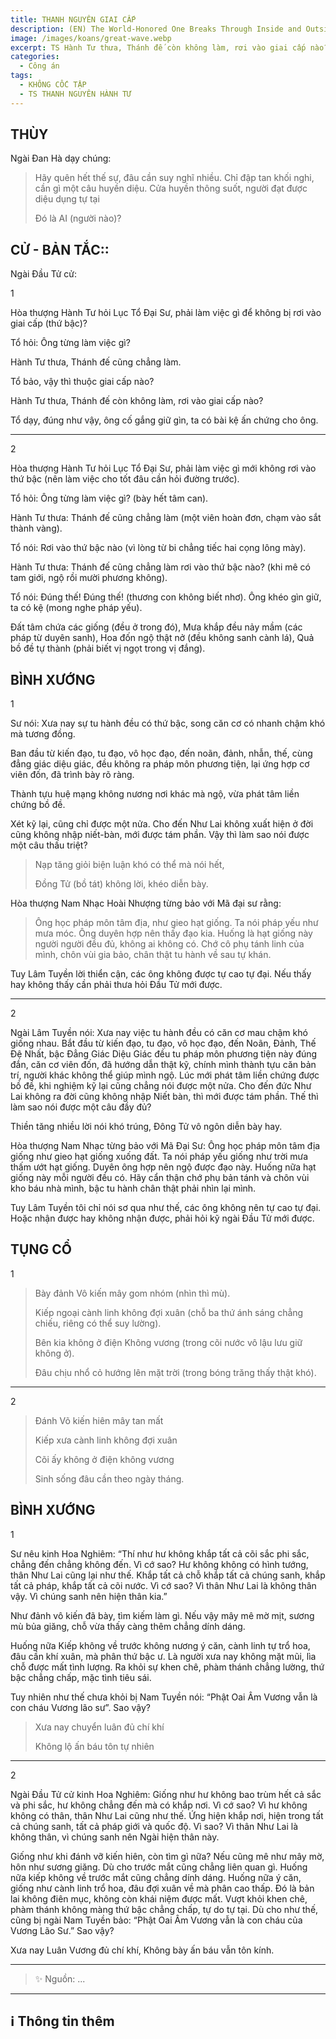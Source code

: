 ```yaml
---
title: THANH NGUYÊN GIAI CẤP
description: (EN) The World-Honored One Breaks Through Inside and Outside
image: /images/koans/great-wave.webp
excerpt: TS Hành Tư thưa, Thánh đế còn không làm, rơi vào giai cấp nào?
categories:
  - Công án
tags:
  - KHÔNG CỐC TẬP
  - TS THANH NGUYÊN HÀNH TƯ
---
```


## THÙY

Ngài Đan Hà dạy chúng:

> Hãy quên hết thế sự, đâu cần suy nghĩ nhiều.
> Chỉ đập tan khối nghi, cần gì một câu huyền diệu.
> Cửa huyền thông suốt, người đạt được diệu dụng tự tại
>
> Đó là AI (người nào)?

## CỬ - BẢN TẮC::

Ngài Đầu Tử cử:

1

Hòa thượng Hành Tư hỏi Lục Tổ Đại Sư, phải làm việc gì để không bị rơi vào giai cấp (thứ bậc)?

Tổ hỏi: Ông từng làm việc gì?

Hành Tư thưa, Thánh đế cũng chẳng làm.

Tổ bảo, vậy thì thuộc giai cấp nào?

Hành Tư thưa, Thánh đế còn không làm, rơi vào giai cấp nào?

Tổ dạy, đúng như vậy, ông cố gắng giữ gìn, ta có bài kệ ấn chứng cho ông.

<hr class="blog-rule" />

2

Hòa thượng Hành Tư hỏi Lục Tổ Đại Sư, phải làm việc gì mới không rơi vào thứ bậc (nên làm việc cho tốt đâu cần hỏi đường trước).

Tổ hỏi: Ông từng làm việc gì? (bày hết tâm can).

Hành Tư thưa: Thánh đế cũng chẳng làm (một viên hoàn đơn, chạm vào sắt thành vàng).

Tổ nói: Rơi vào thứ bậc nào (vì lòng từ bi chẳng tiếc hai cọng lông mày).

Hành Tư thưa: Thánh đế cũng chẳng làm rơi vào thứ bậc nào? (khi mê có tam giới, ngộ rồi mười phương không).

Tổ nói: Đúng thế! Đúng thế! (thương con không biết nhơ). Ông khéo gìn giữ, ta có kệ (mong nghe pháp yếu).

Đất tâm chứa các giống (đều ở trong đó),
Mưa khắp đều nảy mầm (các pháp từ duyên sanh),
Hoa đốn ngộ thật nở (đều không sanh cành lá),
Quả bồ đề tự thành (phải biết vị ngọt trong vị đắng).

## BÌNH XƯỚNG

1

Sư nói: Xưa nay sự tu hành đều có thứ bậc, song căn cơ có nhanh chậm khó mà tương đồng.

Ban đầu từ kiến đạo, tu đạo, vô học đạo, đến noãn, đảnh, nhẫn, thế, cùng đẳng giác diệu giác, đều không ra pháp môn phương tiện, lại ứng hợp cơ viên đốn, đã trình bày rõ ràng.

Thành tựu huệ mạng không nương nơi khác mà ngộ, vừa phát tâm liền chứng bồ đề.

Xét kỹ lại, cũng chỉ được một nửa. Cho đến Như Lai không xuất hiện ở đời cũng không nhập niết-bàn, mới được tám phần.
Vậy thì làm sao nói được một câu thấu triệt?

> Nạp tăng giỏi biện luận khó có thể mà nói hết,
>
> Đồng Tử (bồ tát) không lời, khéo diễn bày.

Hòa thượng Nam Nhạc Hoài Nhượng từng bảo với Mã đại sư rằng:

> Ông học pháp môn tâm địa, như gieo hạt giống. Ta nói pháp yếu như mưa móc.
> Ông duyên hợp nên thấy đạo kia. Huống là hạt giống này người người đều đủ, không ai không có.
> Chớ cô phụ tánh linh của mình, chôn vùi gia bảo, chân thật tu hành về sau tự khán.

Tuy Lâm Tuyền lời thiển cận, các ông không được tự cao tự đại. Nếu thấy hay không thấy cần phải thưa hỏi Đầu Tử mới được.

<hr class="blog-rule" />

2

Ngài Lâm Tuyền nói: Xưa nay việc tu hành đều có căn cơ mau chậm khó giống nhau. Bắt đầu từ kiến đạo, tu đạo, vô học đạo, đến Noãn, Đảnh, Thế Đệ Nhất, bậc Đẳng Giác Diệu Giác đều tu pháp môn phương tiện này đúng đắn, căn cơ viên đốn, đã hướng dẫn thật kỹ, chính mình thành tựu căn bản trí, người khác không thể giúp mình ngộ. Lúc mới phát tâm liền chứng được bồ đề, khi nghiệm kỹ lại cũng chẳng nói được một nửa. Cho đến đức Như Lai không ra đời cũng không nhập Niết bàn, thì mới được tám phần. Thế thì làm sao nói được một câu đầy đủ?

Thiền tăng nhiều lời nói khó trúng,
Đông Tử vô ngôn diễn bày hay.

Hòa thượng Nam Nhạc từng bảo với Mã Đại Sư: Ông học pháp môn tâm địa giống như gieo hạt giống xuống đất.
Ta nói pháp yếu giống như trời mưa thấm ướt hạt giống.
Duyên ông hợp nên ngộ được đạo này.
Huống nữa hạt giống này mỗi người đều có.
Hãy cẩn thận chớ phụ bản tánh và chôn vùi kho báu nhà mình, bậc tu hành chân thật phải nhìn lại mình.

Tuy Lâm Tuyền tôi chỉ nói sơ qua như thế, các ông không nên tự cao tự đại. Hoặc nhận được hay không nhận được, phải hỏi kỹ ngài Đầu Tử mới được.

## TỤNG CỔ

1

> Bày đảnh Vô kiến mây gom nhóm (nhìn thì mù).
>
> Kiếp ngoại cành linh không đợi xuân (chỗ ba thứ ánh sáng chẳng chiếu, riêng có thể suy lường).
>
> Bên kia không ở điện Không vương (trong cõi nước vô lậu lưu giữ không ở).
>
> Đâu chịu nhổ cỏ hướng lên mặt trời (trong bóng trăng thấy thật khó).

<hr class="blog-rule" />

2

> Đánh Võ kiến hiên mây tan mất
>
> Kiếp xưa cành linh không đợi xuân
>
> Cõi ấy không ở điện không vương
>
> Sinh sống đâu cần theo ngày tháng.

## BÌNH XƯỚNG

1

Sư nêu kinh Hoa Nghiêm: “Thí như hư không khắp tất cả cõi sắc phi sắc, chẳng đến chẳng không đến. Vì cớ sao? Hư không không có hình tướng, thân Như Lai cũng lại như thế. Khắp tất cả chỗ khắp tất cả chúng sanh, khắp tất cả pháp, khắp tất cả cõi nước. Vì cớ sao? Vì thân Như Lai là không thân vậy. Vì chúng sanh nên hiện thân kia.”

Như đảnh vô kiến đã bày, tìm kiếm làm gì. Nếu vậy mây mê mờ mịt, sương mù bủa giăng, chỗ vừa thấy càng thêm chẳng dính dáng.

Huống nữa Kiếp không về trước không nương ý căn, cành linh tự trổ hoa, đâu cần khí xuân, mà phân thứ bậc ư. Là người xưa nay không mặt mũi, lìa chỗ được mất tình lượng. Ra khỏi sự khen chê, phàm thánh chẳng lường, thứ bậc chẳng chấp, mặc tình tiêu sái.

Tuy nhiên như thế chưa khỏi bị Nam Tuyền nói: “Phật Oai Âm Vương vẫn là con cháu Vương lão sư”. Sao vậy?

> Xưa nay chuyển luân đủ chí khí
>
> Không lộ ấn báu tôn tự nhiên

<hr class="blog-rule" />

2

Ngài Đầu Tử cử kinh Hoa Nghiêm: Giống như hư không bao trùm hết cả sắc và phi sắc, hư không chẳng đến mà có khắp nơi. Vì cớ sao? Vì hư không không có thân, thân Như Lai cũng như thế. Ứng hiện khắp nơi, hiện trong tất cả chúng sanh, tất cả pháp giới và quốc độ. Vì sao? Vì thân Như Lai là không thân, vì chúng sanh nên Ngài hiện thân này.

Giống như khi đánh vỡ kiến hiên, còn tìm gì nữa? Nếu cũng mê như mây mờ, hôn như sương giăng. Dù cho trước mắt cũng chẳng liên quan gì. Huống nữa kiếp không về trước mắt cũng chẳng dính dáng. Huống nữa ý căn, giống như cành linh trổ hoa, đâu đợi xuân về mà phân cao thấp. Đó là bản lai không điên mục, không còn khái niệm được mất. Vượt khỏi khen chê, phàm thánh không màng thứ bậc chẳng chấp, tự do tự tại. Dù cho như thế, cũng bị ngài Nam Tuyền bảo: “Phật Oai Âm Vương vẫn là con cháu của Vương Lão Sư.” Sao vậy?

Xưa nay Luân Vương đủ chí khí,
Không bày ấn báu vẫn tôn kính.

<hr class="blog-rule" />

> ✨ Nguồn: ...

<hr class="blog-rule" />

## ℹ️ Thông tin thêm

[^1]: ⭐️ <a href="/masters/ts-thanh-nguyen-hanh-tu/" target="_blank">TS THANH NGUYÊN HÀNH TƯ</a>
